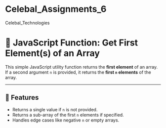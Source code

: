 # Celebal_Assignments_6
Celebal_Technologies

# 🔢 JavaScript Function: Get First Element(s) of an Array

This simple JavaScript utility function returns the **first element** of an array.  
If a second argument `n` is provided, it returns the **first `n` elements** of the array.

---

## 📌 Features

- Returns a single value if `n` is not provided.
- Returns a sub-array of the first `n` elements if specified.
- Handles edge cases like negative `n` or empty arrays.
